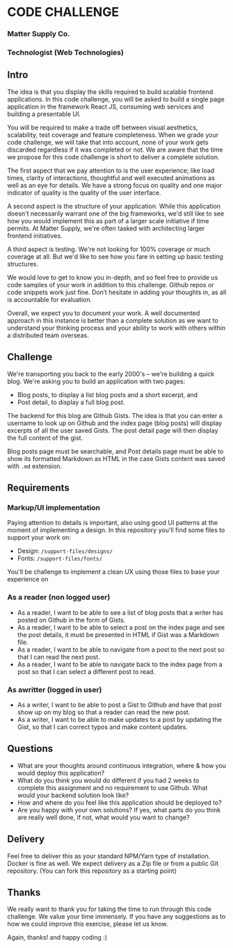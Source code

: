 # CODE CHALLENGE
### Matter Supply Co.
### Technologist (Web Technologies)


## Intro

The idea is that you display the skills required to build scalable frontend applications. In this code challenge, you will be asked to build a single page application in the framework React JS, consuming web services and building a presentable UI.

You will be required to make a trade off between visual aesthetics, scalability, test coverage and feature completeness. When we grade your code challenge, we will take that into account, none of your work gets discarded regardless if it was completed or not. We are aware that the time we propose for this code challenge is short to deliver a complete solution.

The first aspect that we pay attention to is the user experience; like load times, clarity of interactions, thoughtful and well executed animations as well as an eye for details. We have a strong focus on quality and one major indicator of quality is the quality of the user interface.

A second aspect is the structure of your application. While this application doesn't necessarily warrant one of the big frameworks, we'd still like to see how you would implement this as part of a larger scale initiative if time permits. At Matter Supply, we're often tasked with architecting larger frontend initiatives.

A third aspect is testing. We're not looking for 100% coverage or much coverage at all. But we'd like to see how you fare in setting up basic testing structures.

We would love to get to know you in-depth, and so feel free to provide us code samples of your work in addition to this challenge. Github repos or code snippets work just fine. Don’t hesitate in adding your thoughts in, as all is accountable for evaluation.

Overall, we expect you to document your work. A well documented approach in this instance is better than a complete solution as we want to understand your thinking process and your ability to work with others within a distributed team overseas.

## Challenge

We're transporting you back to the early 2000's – we're building a quick blog. We're asking you to build an application with two pages:

- Blog posts, to display a list blog posts and a short excerpt, and
- Post detail, to display a full blog post.

The backend for this blog are Github Gists. The idea is that you can enter  a username to look up on Github and the index page (blog posts) will display excerpts of all the user saved Gists. The post detail page will then display the full content of the gist.

Blog posts page must be searchable, and Post details page must be able to show its formatted Markdown as HTML in the case Gists content was saved with `.md` extension.

## Requirements

### Markup/UI implementation

Paying attention to details is important, also using good UI patterns at the moment of implementing a design. In this repository you'll find some files to support your work on:

- Design: `/support-files/designs/`
- Fonts: `/support-files/fonts/`

You'll be challenge to implement a clean UX using those files to base your experience on

### As a reader (non logged user)

- As a reader, I want to be able to see a list of blog posts that a writer has posted on Github in the form of Gists.
- As a reader, I want to be able to select a post on the index page and see the post details, it must be presented in HTML if Gist was a Markdown file.
- As a reader, I want to be able to navigate from a post to the next post so that I can read the next post.
- As a reader, I want to be able to navigate back to the index page from a post so that I can select a different post to read.

### As awritter (logged in user)

- As a writer, I want to be able to post a Gist to Github and have that post show up on my blog so that a reader can read the new post.
- As a writer, I want to be able to make updates to a post by updating the Gist,  so that I can correct typos and make content updates.

## Questions

- What are your thoughts around continuous integration, where & how you would deploy this application?
- What do you think you would do different if you had 2 weeks to complete this assignment and no requirement to use Github. What would your backend solution look like?
- How and where do you feel like this application should be deployed to?
- Are you happy with your own solutions? If yes, what parts do you think are really well done, if not, what would you want to change?

## Delivery

Feel free to deliver this as your standard NPM/Yarn type of installation. Docker is fine as well. We expect delivery as a Zip file or from a public Git repository. (You can fork this repository as a starting point)

## Thanks

We really want to thank you for taking the time to run through this code challenge. We value your time immensely. If you have any suggestions as to how we could improve this exercise, please let us know.

Again, thanks! and happy coding :)

